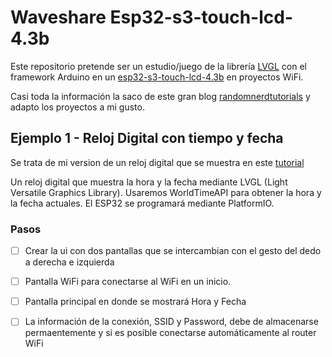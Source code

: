# Waveshare Esp32-s3-touch-lcd-4.3b

Este repositorio pretende ser un estudio/juego de la librería [LVGL](https://lvgl.io) con el framework Arduino en un [esp32-s3-touch-lcd-4.3b](https://www.waveshare.com/esp32-s3-touch-lcd-4.3b.htm) en proyectos WiFi.  

Casi toda la información la saco de este gran blog [randomnerdtutorials](https://randomnerdtutorials.com) y adapto los proyectos a mi gusto. 

## Ejemplo 1 - Reloj Digital con tiempo y fecha

Se trata de mi version de un reloj digital que se muestra en este [tutorial](https://randomnerdtutorials.com/esp32-cyd-lvgl-digital-clock/) 

Un reloj digital que muestra la hora y la fecha mediante LVGL (Light Versatile Graphics Library). Usaremos WorldTimeAPI para obtener la hora y la fecha actuales. El ESP32 se programará mediante PlatformIO.

### Pasos 

- [ ] Crear la ui con dos pantallas que se intercambian con el gesto del dedo a derecha e izquierda
- [ ] Pantalla WiFi para conectarse al WiFi en un inicio.
- [ ] Pantalla principal en donde se mostrará Hora y Fecha 
- [ ] La información de la conexión, SSID y Password, debe de almacenarse permaentemente y si es posible conectarse automáticamente al router WiFi  


